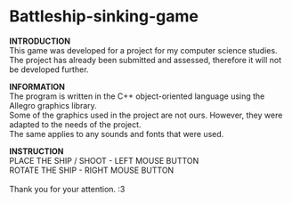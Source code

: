 # Battleship-sinking-game

**INTRODUCTION**<br/>
This game was developed for a project for my computer science studies.<br/>
The project has already been submitted and assessed, therefore it will not be developed further.<br/>

**INFORMATION**<br/>
The program is written in the C++ object-oriented language using the Allegro graphics library.<br/>
Some of the graphics used in the project are not ours. However, they were adapted to the needs of the project.<br/>
The same applies to any sounds and fonts that were used.<br/>

**INSTRUCTION**<br/>
PLACE THE SHIP / SHOOT -  LEFT MOUSE BUTTON<br/>
ROTATE THE SHIP        -  RIGHT MOUSE BUTTON
<br/><br/>
Thank you for your attention. :3
